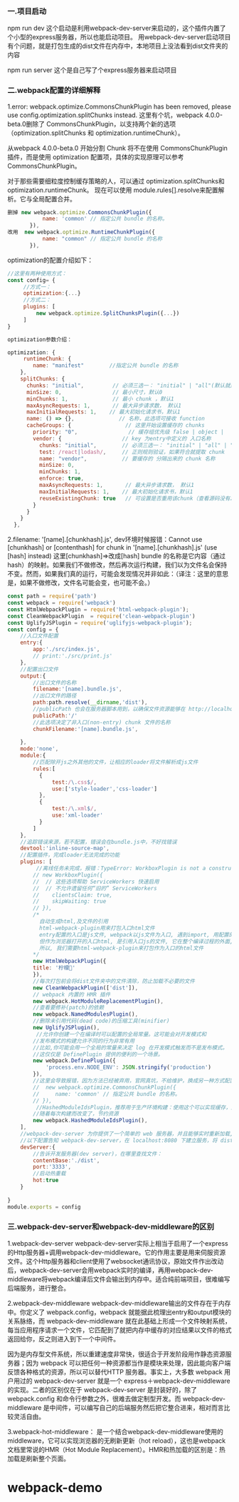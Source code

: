 ### 一.项目启动
npm run dev
这个启动是利用webpack-dev-server来启动的，这个插件内置了个小型的express服务器，所以也能启动项目。
用webpack-dev-server启动项目有个问题，就是打包生成的dist文件在内存中，本地项目上没法看到dist文件夹的内容

npm run server
这个是自己写了个express服务器来启动项目


### 二.webpack配置的详细解释
  1.error: webpack.optimize.CommonsChunkPlugin has been removed, please use config.optimization.splitChunks instead.
 这里有个坑，webpack 4.0.0-beta.0删除了 CommonsChunkPlugin，以支持两个新的选项（optimization.splitChunks 和 optimization.runtimeChunk）。

从webpack 4.0.0-beta.0 开始分割 Chunk 将不在使用 CommonsChunkPlugin 插件，而是使用 optimization 配置项，具体的实现原理可以参考 CommonsChunkPlugin。

对于那些需要细粒度控制缓存策略的人，可以通过 optimization.splitChunks和 optimization.runtimeChunk。 现在可以使用 module.rules[].resolve来配置解析。它与全局配置合并。
 ```js
 删掉 new webpack.optimize.CommonsChunkPlugin({
            name: 'common' // 指定公共 bundle 的名称。
        }),
 改用  new webpack.optimize.RuntimeChunkPlugin({
            name: "common" // 指定公共 bundle 的名称
        }),
```
 

 optimization的配置介绍如下：
```js
//这里有两种使用方式：
const config= {
     //方式一：
     optimization:{...}
     //方式二：
     plugins: [
         new webpack.optimize.SplitChunksPlugin({...})
     ]
}

optimization参数介绍：

optimization: {
     runtimeChunk: {
        name: "manifest"        //指定公共 bundle 的名称
    },
    splitChunks: {
      chunks: "initial",         // 必须三选一： "initial" | "all"(默认就是all) | "async"
      minSize: 0,                // 最小尺寸，默认0
      minChunks: 1,              // 最小 chunk ，默认1
      maxAsyncRequests: 1,       // 最大异步请求数， 默认1
      maxInitialRequests: 1,    // 最大初始化请求书，默认1
      name: () => {},              // 名称，此选项可接收 function
      cacheGroups: {                 // 这里开始设置缓存的 chunks
        priority: "0",                // 缓存组优先级 false | object |
        vendor: {                   // key 为entry中定义的 入口名称
          chunks: "initial",        // 必须三选一： "initial" | "all" | "async"(默认就是异步)
          test: /react|lodash/,     // 正则规则验证，如果符合就提取 chunk
          name: "vendor",           // 要缓存的 分隔出来的 chunk 名称
          minSize: 0,
          minChunks: 1,
          enforce: true,
          maxAsyncRequests: 1,       // 最大异步请求数， 默认1
          maxInitialRequests: 1,    // 最大初始化请求书，默认1
          reuseExistingChunk: true   // 可设置是否重用该chunk（查看源码没有发现默认值）
        }
      }
    }
  },
```

  2.filename: '[name].[chunkhash].js',
  dev环境时候报错：Cannot use [chunkhash] or [contenthash] for chunk in '[name].[chunkhash].js' (use [hash] instead)
  这里[chunkhash]=>改成[hash]
  bundle 的名称是它内容（通过 hash）的映射。如果我们不做修改，然后再次运行构建，我们以为文件名会保持不变。然而，如果我们真的运行，可能会发现情况并非如此：（译注：这里的意思是，如果不做修改，文件名可能会变，也可能不会。）

```js
const path = require('path')
const webpack = require('webpack')
const HtmlWebpackPlugin = require('html-webpack-plugin');
const CleanWebpackPlugin  = require('clean-webpack-plugin')
const UglifyJSPlugin = require('uglifyjs-webpack-plugin');
const config = {
    //入口文件配置
    entry:{
        app:'./src/index.js',
        // print:'./src/print.js'
    },
    //配置出口文件
    output:{
        //出口文件的名称
        filename:'[name].bundle.js',
        //出口文件的路径
        path:path.resolve(__dirname,'dist'),
        //publicPath 也会在服务器脚本用到，以确保文件资源能够在 http://localhost:3000 下正确访问
        publicPath:'/'
        //此选项决定了非入口(non-entry) chunk 文件的名称
        chunkFilename:'[name].bundle.js',
        
    },
    mode:'none',
    module:{
        //匹配除开js之外其他的文件，让相应的loader将文件解析成js文件
        rules:[
          {
              test:/\.css$/,
              use:['style-loader','css-loader']
          },
          {
              test:/\.xml$/,
              use:'xml-loader'
          }
        ]
    },
    //追踪错误来源，若不配置，错误会在bundle.js中，不好找错误
    devtool:'inline-source-map',
    //配置插件，完成loader无法完成的功能
    plugins: [
         //离线任务未完成，报错：TypeError: WorkboxPlugin is not a constructor，原因待查
        // new WorkboxPlugin({
        //  // 这些选项帮助 ServiceWorkers 快速启用
        //  // 不允许遗留任何“旧的” ServiceWorkers
        //    clientsClaim: true,
        //    skipWaiting: true
        // }),
        /*
          自动生成html,及文件的引用
          html-webpack-plugin用来打包入口html文件
          entry配置的入口是js文件, webpack以js文件为入口, 遇到import, 用配置的loader加载引入文件
          但作为浏览器打开的入口html, 是引用入口js的文件, 它在整个编译过程的外面,
          所以, 我们需要html-webpack-plugin来打包作为入口的html文件
        */
        new HtmlWebpackPlugin({
        title: '柠檬🍋'
        }),
        //每次打包前会将dist文件夹中的文件清除，防止加载不必要的文件
        new CleanWebpackPlugin(['dist']),
        // webpack 内置的 HMR 插件
        new webpack.HotModuleReplacementPlugin(),
        //查看要修补(patch)的依赖
        new webpack.NamedModulesPlugin(),
        //删除未引用代码(dead code)的压缩工具(minifier)
        new UglifyJSPlugin(),
         //允许你创建一个在编译时可以配置的全局常量。这可能会对开发模式和
        //发布模式的构建允许不同的行为非常有用
        //比如,你可能会用一个全局的常量来决定 log 在开发模式触发而不是发布模式。
        //这仅仅是 DefinePlugin 提供的便利的一个场景。
        new webpack.DefinePlugin({
            'process.env.NODE_ENV': JSON.stringify('production')
        }),
        //这里会导致报错，因为方法已经被弃用，官网真坑，不给维护，换成另一种方式配置
        //  new webpack.optimize.CommonsChunkPlugin({
        //     name: 'common' // 指定公共 bundle 的名称。
        // }),
         //HashedModuleIdsPlugin，推荐用于生产环境构建：使用这个可以实现缓存，那些没有改变的文件就不会
        //随着每次构建而改变了，节约资源
        new webpack.HashedModuleIdsPlugin(),
    ],
    //webpack-dev-server 为你提供了一个简单的 web 服务器，并且能够实时重新加载,devServer启动的就是webpack-dev-server
    //以下配置告知 webpack-dev-server，在 localhost:8080 下建立服务，将 dist 目录下的文件，作为可访问文件。
    devServer:{
        //告诉开发服务器(dev server)，在哪里查找文件：
        contentBase:'./dist',
        port:'3333',
        //启动热重载
        hot:true 
    }
    
}
module.exports = config 


```

### 三.webpack-dev-server和webpack-dev-middleware的区别
1.webpack-dev-server
webpack-dev-server实际上相当于启用了一个express的Http服务器+调用webpack-dev-middleware。它的作用主要是用来伺服资源文件。这个Http服务器和client使用了websocket通讯协议，原始文件作出改动后，webpack-dev-server会用webpack实时的编译，再用webpack-dev-middleware将webpack编译后文件会输出到内存中。适合纯前端项目，很难编写后端服务，进行整合。

2.webpack-dev-middleware
 webpack-dev-middleware输出的文件存在于内存中。你定义了 webpack.config，webpack 就能据此梳理出entry和output模块的关系脉络，而 webpack-dev-middleware 就在此基础上形成一个文件映射系统，每当应用程序请求一个文件，它匹配到了就把内存中缓存的对应结果以文件的格式返回给你，反之则进入到下一个中间件。

因为是内存型文件系统，所以重建速度非常快，很适合于开发阶段用作静态资源服务器；因为 webpack 可以把任何一种资源都当作是模块来处理，因此能向客户端反馈各种格式的资源，所以可以替代HTTP 服务器。事实上，大多数 webpack 用户用过的 webpack-dev-server 就是一个 express＋webpack-dev-middleware 的实现。二者的区别仅在于 webpack-dev-server 是封装好的，除了 webpack.config 和命令行参数之外，很难去做定制型开发。而 webpack-dev-middleware 是中间件，可以编写自己的后端服务然后把它整合进来，相对而言比较灵活自由。

3.webpack-hot-middleware：
是一个结合webpack-dev-middleware使用的middleware，它可以实现浏览器的无刷新更新（hot reload），这也是webpack文档里常说的HMR（Hot Module Replacement）。HMR和热加载的区别是：热加载是刷新整个页面。

# webpack-demo
